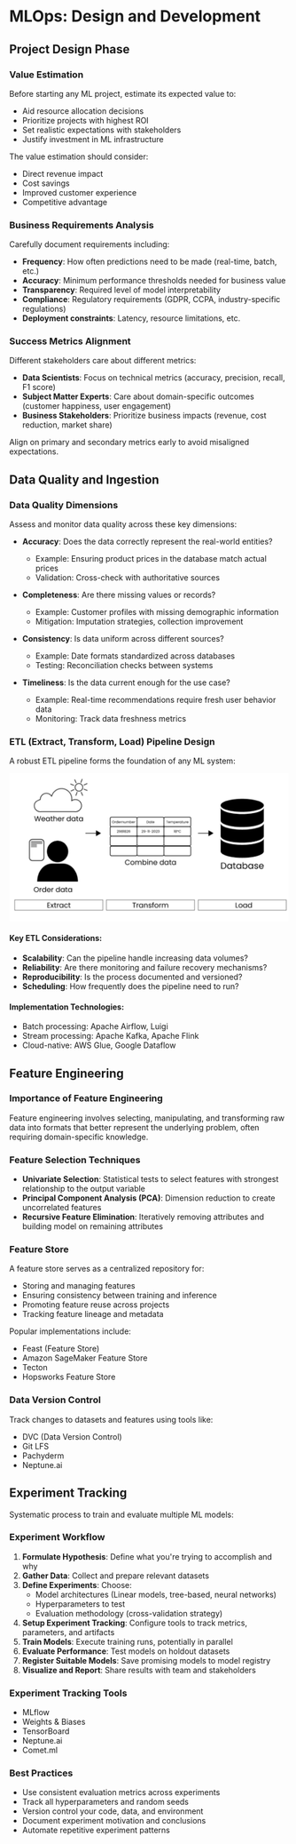 # MLOps: Design and Development

## Project Design Phase

### Value Estimation
Before starting any ML project, estimate its expected value to:
- Aid resource allocation decisions
- Prioritize projects with highest ROI
- Set realistic expectations with stakeholders
- Justify investment in ML infrastructure

The value estimation should consider:
- Direct revenue impact
- Cost savings
- Improved customer experience
- Competitive advantage

### Business Requirements Analysis
Carefully document requirements including:
- **Frequency**: How often predictions need to be made (real-time, batch, etc.)
- **Accuracy**: Minimum performance thresholds needed for business value
- **Transparency**: Required level of model interpretability
- **Compliance**: Regulatory requirements (GDPR, CCPA, industry-specific regulations)
- **Deployment constraints**: Latency, resource limitations, etc.

### Success Metrics Alignment
Different stakeholders care about different metrics:
- **Data Scientists**: Focus on technical metrics (accuracy, precision, recall, F1 score)
- **Subject Matter Experts**: Care about domain-specific outcomes (customer happiness, user engagement)
- **Business Stakeholders**: Prioritize business impacts (revenue, cost reduction, market share)

Align on primary and secondary metrics early to avoid misaligned expectations.

## Data Quality and Ingestion

### Data Quality Dimensions
Assess and monitor data quality across these key dimensions:

* **Accuracy**: Does the data correctly represent the real-world entities?
  - Example: Ensuring product prices in the database match actual prices
  - Validation: Cross-check with authoritative sources
  
* **Completeness**: Are there missing values or records?
  - Example: Customer profiles with missing demographic information
  - Mitigation: Imputation strategies, collection improvement
  
* **Consistency**: Is data uniform across different sources?
  - Example: Date formats standardized across databases
  - Testing: Reconciliation checks between systems
  
* **Timeliness**: Is the data current enough for the use case?
  - Example: Real-time recommendations require fresh user behavior data
  - Monitoring: Track data freshness metrics

### ETL (Extract, Transform, Load) Pipeline Design

A robust ETL pipeline forms the foundation of any ML system:

![ETL](./assets/etl.png)

#### Key ETL Considerations:
- **Scalability**: Can the pipeline handle increasing data volumes?
- **Reliability**: Are there monitoring and failure recovery mechanisms?
- **Reproducibility**: Is the process documented and versioned?
- **Scheduling**: How frequently does the pipeline need to run?

#### Implementation Technologies:
- Batch processing: Apache Airflow, Luigi
- Stream processing: Apache Kafka, Apache Flink
- Cloud-native: AWS Glue, Google Dataflow

## Feature Engineering

### Importance of Feature Engineering
Feature engineering involves selecting, manipulating, and transforming raw data into formats that better represent the underlying problem, often requiring domain-specific knowledge.

### Feature Selection Techniques
- **Univariate Selection**: Statistical tests to select features with strongest relationship to the output variable
- **Principal Component Analysis (PCA)**: Dimension reduction to create uncorrelated features
- **Recursive Feature Elimination**: Iteratively removing attributes and building model on remaining attributes

### Feature Store
A feature store serves as a centralized repository for:
- Storing and managing features
- Ensuring consistency between training and inference
- Promoting feature reuse across projects
- Tracking feature lineage and metadata

Popular implementations include:
- Feast (Feature Store)
- Amazon SageMaker Feature Store
- Tecton
- Hopsworks Feature Store

### Data Version Control
Track changes to datasets and features using tools like:
- DVC (Data Version Control)
- Git LFS
- Pachyderm
- Neptune.ai

## Experiment Tracking

Systematic process to train and evaluate multiple ML models:

### Experiment Workflow
1. **Formulate Hypothesis**: Define what you're trying to accomplish and why
2. **Gather Data**: Collect and prepare relevant datasets
3. **Define Experiments**: Choose:
   - Model architectures (Linear models, tree-based, neural networks)
   - Hyperparameters to test
   - Evaluation methodology (cross-validation strategy)
4. **Setup Experiment Tracking**: Configure tools to track metrics, parameters, and artifacts
5. **Train Models**: Execute training runs, potentially in parallel
6. **Evaluate Performance**: Test models on holdout datasets
7. **Register Suitable Models**: Save promising models to model registry
8. **Visualize and Report**: Share results with team and stakeholders

### Experiment Tracking Tools
- MLflow
- Weights & Biases
- TensorBoard
- Neptune.ai
- Comet.ml

### Best Practices
- Use consistent evaluation metrics across experiments
- Track all hyperparameters and random seeds
- Version control your code, data, and environment
- Document experiment motivation and conclusions
- Automate repetitive experiment patterns